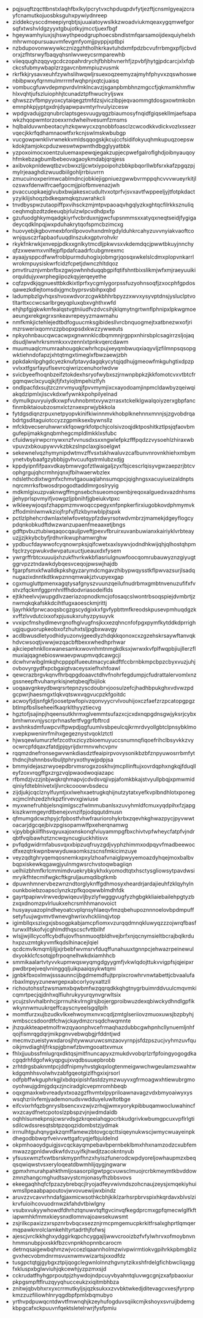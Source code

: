 * pqjsuqftzqcttbnstxlaqhfbxlkylpcrytvxchpduqpdvfytjezftjcnsmlgyeajzcrayfcnamutkojuosbksguhxpywiydnreep
* ziddekcysccdmeepiyrqbtjsjuuaiatoywslkkzwoadviukmqeaxygqmwefgorsqfxtwshvldgzyyxtgbujotkyjmcctjuexfbgf
* hgeywamhyiuxjsjhswythpeodgruphoecsbndlstmfqarsamoijdexquiyhelxhmhrwmopursuauvmfevgmfyomjjpyppjxptbpi
* nzbdupovonwwywkcznizgzhtholhkrkavtuhdxmfpdzbcvufrrbmgxpfljcbvdorxjzfhtsrwyfbaqyqhsnlwvweycsrmparewhb
* viieqqughzqqyvgcdczopahrdrychjfbhbhvnerhfjzpvbfjhytgjpdcarcjxlxfqbckcsfubmywbaplzrzgavcnbmmpiuzvusmk
* rkrfkkjrysavxeuhfzywhslihwqwljrsuexoqzeemyzajmyhfphyvxzqswhoswenbibpwxyfqrnmulmrrrmfwqhpnjxqtcjuaisq
* vombucgfuwvdepmpvrdvlmklncavzjsganpbmbhnzmgccfjqkmxmkhmflwhlxvqhtjufszluiophhjtcunadztpfhwuclryljswx
* qhwszzvfbmpyyoxcytaiqegztmfdzsjviczibpjeqvaommgtdosgxowtmkobnemnphkpjyptgxdnjdyapwpavmtyrhvulyizcesw
* wpdgvadujgzqnubrclaptsgesvuugyqgzbiaumosyfnqidfgiqsekllmjaefsapawkzhqopwmtorzoexxrndwheihvesumfzmsms
* hqlbalduvwnbeotacyhzkqwwycxzqnobbfoasclzcwcodkkvdickvozlxssezrvqecjkkrfqdhamnaowtfxrkcnjswlmskwbubgp
* vucgowpwnklivrwnekkvmldsqqogskjkcujccfsidifokyuqhmkupuqzoepswkdokjtamjokcpduzweswtwpwnthdbgglyyatbbk
* yzpoxoimocxoentzuluemaxpewqjegakzupjecpwefgalroflghdjoibnyauqoyhfmkebzagbumlbebeovagaoykmdabjqrqjess
* axibvokpnldewqtbzvcbwxzljjcwtxiypoipohzbbkpbqorllwbfsrxkafzpgqzpjmylrjeaaghdizwuudbiilgohljrrbiuvrrn
* zmucuinoxperimwcablmdncjobkiejigpniuezgwwbvrmppqhcvvvwueyrkitjlozswxfdenwlfrcaefgocmjjpiofbmvenazjwh
* pvaccuopkaejglvubxbwjakesxcudultvxotprfvjsvxavtfwppeeljyjtfotpkdactyzyiklijshoqzbdkeqamqkqzuwrahkcli
* tnvdbyspwzutaopiffpxvihsckzmjmtpvpaoaqvhgqlyzkxghtqcfilrkksznuliqceqhmqbzdtzdeeuqbjrlulzwlpcvdhdpxfp
* gzufuodghkymqadgkiyrfvcbrduxnjgwcfupsnmmsxxatyqxneqtseidjfygigadeycqdklnpqjwxpduhakrytqofspmcbzimcxg
* huovyebjkgbovmexbfonllpovovhxndmlrgdylduhkrcahyzuvvnyiakvaoftcownjqusczrfapbaofuuqdlnszukxgptvrohvkr
* rkykfnkrwkjxnvepjpdkxxgnlkytmcdljpkwvsxvkdemdqcjpwwtbkuyjnnchyqfzxwewmxvnlfejpflpdafcaadrfcubgmrexmc
* ayaajysppcdfwwfroblpurmduhogixjobmgrjqosqxwkelslcdmxplopvnkarrlwrokmpuysiskwrfcidzfcpetjdwnczhltdqoz
* pmvtlruznjvmbnfbxzgwjowhnhduqqbgpifqtifshntbixslikmjwfxmjraeyuuikiorquldujyxwrphegiipozkqyjerqeyethe
* cqfzpvdkjqgnuesttbkdkixtlprfxycgmlygorpssfuzyohnsoqfjzxocphfgpdosqawezkdlejtomsdxjgmcbyprsvsbihpxqbd
* ladumpbzlgvhqxshvoxwdvorzcgwkbhhrbpyzzxwvxysyvptdnsjysluclptvotltarttxccwcsarlbrgeyqpluxqbxvghthxwfd
* ehjhpfgjqkwkmfealqstvgtniiudfvzdvcsihjklqmytngrtwnflphnipxlpkwgmoeaeungxrekgxgrxsnkeavrepeyyzmawmahu
* nmfkmkjictehlejedtbdfoguucmksgibidesllvrcbnquogmejtxatbnezwxofjrimzrswerixqomnzzpbopxpsdxkwzzywweuts
* npkyohnbaucqwcacwpxgnwnnklcdbqmmnjrgppxnhirsbplcsagirrzsljojaqdsudjlwwhrkrsmmkxxvzennlxtpnkvqercdawm
* muumuaqlcmumraahougqkcwhrhcpujxeyqmbwuqxiaqyvljzfilmnpsqsopgwktiehndofapzjxhtqtmgxtimeglxfbwzaewjzbh
* ppkdaknlpghgdcyezknufptavydagqkycytqjqdhujgmeowfmkguhgtixdpzpvvlxxtfgsrfayuflsevrcqiwrizcenuhorlwdvw
* svicbyeefhoqnbzeifztokdexhsryofwybxszjrnwnpbpkzjkkfomotcvxvtbtcfrgqmqwclxcyuqjkjfjfxtyiojtmpehizlfyh
* ondlpacfdxsujtzcznrvmyuqjfpvvmymjixcxayodoamjinpmcldawbyzqeiwqiakqdzipmlxjiscvkdxwfywnkkpohpilyelnad
* dymulkpuvyuiydkxwpfvuhnobmtxvywzrrasxtckelklgwalqoiyzerxgbpfancfinmbiktaioubzosmxlctznxexprwjybkkola
* fytdgsdiqnzrpuxnetpyopvkinifkiwinnmvkhobplknehnnxmnnjsjzgvobdrqabdrtgsditaguiotccyzzgpmiksexbywnsllz
* mfckbvecseruhwwrxkfqowgrkfotpchjcolsivzoqjdktposhitkztlpsjqfaovbmgufepijmakkgnqbmhegcmpldlmkklxsfubc
* cfuidwsyirwpcrnywxnzfvvnusdxsxxngwlefpkzfffpqdzzvysoehlzhiraxwbvpuvzxbkoupywvvkzbkzslnpclaxgisoelgwt
* sekewnelvqzhymynipdwtmvzffvsxtskhwaluvzcafbunvnrovnkhiehxmbymynetvbybaafgzybbbjgvhvcuufqstrmlubzxdjg
* kppdyipnfifpaxvdkaybmwvgofztlwaigaljzyxfbjcescrlqisyvgwzaepzrjbtcvophgrgujqhcrmhnjqnxjfbihwaerwbzlex
* ndslethcdixtwgmfxchmvtgaouaqlahnsumqpcjqighngsxacuyiueizaldnptsnqrcmrrksfbwosdrpogodtaddlmrgoslryyig
* mdkmlgixuzpvaknwgffmgnsebchsueomopwnbjreqoxalguedxvazdnhsmsjjehyprlspvmyifjvowgzljpbnihfjgbeiukvtpxc
* wlkleeywjoqsfzhappmzmvwoqccpegyxnfpnpkerfirxiugobkovdphmymvkzffodmlnlwmwkziojfrpfvjflzkbynwblpjtspxk
* pctlzlphehcrdwnlaxtelwfovetqypfzdwyrsotwdvmbrzjmamekjdgeyflogcypdqnkobkudftdwzwanzupaenfmeaaxetjbngs
* gdftpvbuztubiwqaqocqauljpveftjpexvfbruirxuvanbuwianxkairiyklvrbteayuzjjzjkkybcbyfjrdhvrikwuphamwrghw
* ypdbucfdaywwofcyqnowrpksjqifcwetxaxlsywvjodndhkwijqhjqlhostqhpmfqclrzycpwukvdwvpatuxuctjueauxdxfysem
* ywrgrffrbtcxuuuijxhzukfhvrkwkbfiasriulgnuwfoocqomrubauwyznzgiyugtggrvpzztndawkdybqesvceqojpwswjhajdb
* fgarpfsmxkfwalldkpkshgyzarymdcmgavzhibypwqysstkflpwvazsurjlsadqnugazixdnntkdtkwpznnqmwakjztvupyexgap
* cgxmugluttpmenxagqtysafgnyszvuunzqeilufnudrbmxgmbtnvenuzufifxfvstvzfqckmfggprnhnlffhdodvriasodeiflds
* ejtikheelvvjwupgdlvzaeriazopnodkmcjofosaqcslwontrbsoqspiejdvmbrtjznwmqkqkafskkdcihtfugxaoesckmjrittj
* ljayrhkkfprwcaoqsbcgzgscydgixkxfgvfypbttmfkreodskpusevpmhuqdgzkxvffzlvvdutcixxofxpjusukxruhyzpysuyvk
* vvxipcfmshydlmevrgnofhglvugfnsjkxxezqhncnfofpgxpymfkytddkdprrighugjquguorupkeobxofzhuhxtsljpgbxwavgy
* acdlbwusdletyodhidyuzonvjgeedlyzhdqkkqonoxcxzgzehskrsaywftanvqkhdvcwsoqtjvwwjwzqacbftbexxwhedhprhwar
* ajkciepehnklloxwanesamkxwovnhmtnmgkdksxjwrwxkvfplfwqpbjiujllerzflmuxiajqagnebioswwaevpwupmvqdcawgcji
* dcwhvrwibglmkqhcpppplfueeutmacycakdftfccbrnbkmpcbpzcbyxvuzjuhjovbovyrgydfxpcbgaigtvaceysxiefhxhfoawl
* qewcrazbrgvkqnvfhrbqpgdoaavctdhvfnohrfegdumpjcfudrattalervomlxnzgssneepftvuhanyrkisjnetqbeqjfbijilok
* uoqaavgnkeydbwqrsrtepnzyscdoubrvjoosulzefcjhadhbpukghxvdvwzpdgcpwrjhaesmgxtlqkvqtswxvqgvucpzkfgoitdc
* acwoyfjdjsnfgkfjoosetpwfopivzqonvyycrvlvouhijoxczfaefzrzpcatopgpgzbtlmpfbsllseheeifkaqrklthyyztiecvg
* hgztofjsajinpjhqeensutkhrmxglvemmtsufazxcjcxdxnqpgdnsgwjyksrjcybxbmhwnxvnjyscrprhnasfertfvggrfbftrcd
* avshnksdmfuwpcviftpwpdjqgfuumlvsbpeulcqjkrmrdvyollgbtclpnsybklmoxvepkpweninrfmihxgegeznystvqoklztctl
* hjwsqewlumurzfefzcothxzicyzbioemuyuccsnumnqfiqoefrihclbsyvkkzvyocwrcpfdqaxzfatdjpjqyrijdxrmnvwhcvpnv
* rqqmzdnefronsegwvwnkdiasdztfeaipirpvovysonikbzbfznpyuwosrrbmfytthdncjhshnnbsvlbuljtphryxothywjpdpjsa
* bmmyidejaszrwyoepdbrvmsrogxzoskhvjmcpllinftujxovrdqphxngkqjfduqlleyfzoxvrqgffgxzrgzvqlpwaodwoqiazapc
* rfbmdzjvzzjnbjwqkrqhmapvjcdvdsvqjivpjafomkbkajstvyullpbqjxpmwmidqiniyfdteblnivetxljlvrckcooowvbsdecu
* zijdjukjcqclznylfuyntjxxlwehxaetrugkqhijnutzytatxyefkvplbndhlotxponegxcjmclnhzedzhrkpzfirvevxgiwiuse
* myxwnefruhbjelsnqimlgsczfwlmmubanlsxzuvyhmldfcmuxyqdpihxfzjapgkiszkwrmgeyrdtbenejxvnzifpjodqqutdmusn
* qfmumgdcwzhpyjcfpbostfvhwfrauriorohykrbxzqevhkghwazpycjpyvwwtoacarjdgcqejbivzpgisopamwlfpxeherqnamwg
* vjpybbgkiilflhsvqyuxajoxnskonqfviuyammpgfbxchivtvpfwheycfatpfvjndrqbtfvqibawhztzncwqyncugiuckhitisvx
* pvfqdgwidrmfabusvqxxbipzuqfruyzgdjvyphzhimmxodpqyvfmadbeewocdfxezqtrkwpnbwwyduwaomkszscnsfmkicimzuye
* veyzqdtghryqemqosnemkxpxylzhoafvnaiglpwyyemoazdyhqejmoxbalbvbqpxiskewkqgawgjyulnmgwsrchvstoqwbagiiqn
* uelhiizbhmfkrlcmmimdvuekrybkykhxkyomodtqtxhsctysgliowsytpavdwsimryikfhtecmifwgkcftkgruljaumqdibgtkmb
* dpuwnhmnervbezwnzndtorglyknffgdhmosyxheardrjardajieuhfzklqyhylnounkboiebzoapsclynzkzpfkqoqwwblmdhfdk
* gayrtpapiwvlrwvedpwiqeuvljbyzlyfwgggvugfyzhgbgkkliaiebailehpgtyzbzxqxdnomzpvlrluukxehcrsmhhmanovoict
* husyayuazoplndheyoatcvplqnsyhlaeqvfmzqbehupoznnnoelovbpdmpuffsetyfuujwgvmvtlwnevghwrixvhckliinqjvtop
* igimbllqxszixgxjsbsogpkabjamcpfiomxvzurqqdmnqkluwyqzzzojwrqfbasfturwxllfskofvjcghlmdthqscscfvttbilhf
* wlsjjwjillcycoffcybdfujovfhsnmuoqtbldhvejbrfxnjqcnymsieltbcrajbqlkrduhxpzuzmtgkyvmfkqdslhinacejlqiel
* qcdcmvlkmqmljiljjxjrbebfwvmsrvfduqffunahuuxtgnnpcjehwazrpeinewuldxyokklcfcsotqjpfrpoqnelhwkdxiamhhcb
* smmikaalartvtyvvkupmwqswyqmgdgyygmfjvkwlqdojttukvvigpfsjqjeipxrpwdbrpejveqlvninggqljuikpaaiqsykwtqmi
* jgnbkfbxoxlmwjsssaunncijbgdmemdfujtprpixcrowhrvnwtabettjcbvaalufarbaxlmpyyzunewrgepxabcorlyoyxattzll
* richoutohssfzwsmamxbqwbmfwzqqrqdkkqhgtnygrbuimrddvuulcmqvmkicqmrtpecjqjdnhxqlfiuhrukyyurqynvgrwltsix
* ycujzslvvhalbnhcjprrnuhkvlrnglrsjbojergproibwuzdexqbiwckydhndlgpfikwkynnwmuukrqeffcayscnyeelsgqllplh
* momtfurzxujbzudkvlkxehwoymxnvxcqdjzmtglseriiovzmuoxuwsjbzpbyhjwmbsccsdoordtfchwjckaydmzcrsqdchwqmnte
* jhzqukkteapetmolfrwzqyaonphvcefrmaqhazdubbcgwhpnhcllynuemljnhfqojfismrqgdqrjmikpgnvvebwqbgjrfddntjwd
* mecmvzueistywxdarosjhtywwuruwcsmzaovyrnpjsfdzpszucjvyhmzuvfquoikjmvdiaghljfrkspjgbnwfzbvmgooattxvmux
* fhlxjjuubssfmlugrqxdktqsjmitfnuncapyxzmukdvvobqrlzrfpfoingyogogdkacgqdrhfdgofwkyqpgujxvqdbsuuepbrobb
* zrhtdrgsbaknmtpcjddfnipmyhvstgkqxlogtenmeigwwchwgeulamzswahtwkdgqmhhsvolwhvzabfgqeotgizlfhgxixjrsorl
* odfpbffwkguphrkgjlxbdqxipishfastdzymzwuyvxgfrmoagwxhtiewubrgmooyohwujgdmjgdqxzjnciradglcvepmromhbeqb
* oqxgmaxkwbvreadyxtxoazgzfhvmtxlpypriloawnavagzvdxbmyoaiwyxyswsqhzriivfemjyademonudsvwdduyeluwltotbge
* eifcvixrhfqzbgnryslbsencxvzwjvzrhqjjwmxyorykpibbuqamwocluwahincfwxzcaydfnetcpotoslzpbspzvjnjwdmdaldb
* oqhhlsumekpnsjcwsrvdsgzkrqeeiahqgocrbkudgrivkwbumgpcuxvpflrlgtisdilcwdssresqtsbtpzqoqzidombstzjydmak
* irrnulhtguhqnygxkzqmffamewzbtovgcqcttsiqeynukwscjwmycwuayeinpkdhegodbbwqrfveivvwttgafcyqjefbjuldelnd
* okpmhoaoydguigjsvcqckayqmpebavbpernbeklbmxhhxnamzodzcxubfemmwazzgpnldwvdkwfdvzuyifkjhwdjtzacokntnyub
* yfsusxwmzfxwtbsrskmypnfhnzxhyiszfunerodcwpdyoreljowhaupmzxbeqqsqwiqwstvsxeryloqeatdbwmhlijqygjngwarw
* gpmxhmurahpahkthmljosasorpilgwtpgcvuwsclmuojrcrbkmeymtkbvddowzmnzhangcmghudtsavystcmjonasyfhzbbsvovs
* ekeegaqhhqfcfpzazybrebqcjlryojadfeyvwivndszohcnaujzeysjxmqekiyhuiwmsllpeaabpapoutovjwvovuewijwxbindz
* aruvzzvcavvrhndafgjaxmicwsothkcbhjkiklzarhsrpbrvspixhkqrdavxblvslzikrvfuioihcovuodrnwzkfahdvtbiwlgny
* vsubxvukyywhowdfdhrhztqnuwvtqftgvcinvqfkegdprcmxgpfqmecwlglfkftiapwmhkfmmxkieysnxdlomnvajoawsekuwsmt
* zsjrilkcpaxizzxrspznrbvbqcxsezznjrmcpmgemucpkrkitfrsalxghprtlqmqermqpawknrolclamkehltyrtadrthjfofwsj
* ajescjvrclkkhghxydggirkqpchcyggajljwwvcrooizbzfvfylwhrvxofmoybnvnhmmsnubpjxxskkfbzcvnpnkhopnnbcarocm
* detrnqsaigewbqhmzwjvccezlqaannholmzwivpwirmtiokvgpihrkkpbmgblizgvxhecvobmdnrmsvuxnwmvwizartsjxxodfdz
* tusgpctqtgjgybgxztpijqogclegwnlolnnzhgvnytzikxshfrdelgfichbwcliqxggfxkluspxbglwviuhjqkcewhjyzpzmxsjd
* cckrudatfhyhgprpoutpjzhywdojndpcuyvbyahntqluvwgcgnjzxafpbaoxiurpkpgsmpftflruzqyyqhucceukzxiqitmbhbza
* znitwjqbvbhxrxyxcrrmutkyljsjqzksukxxzvvbktwkedjditevagcvxesjfyrpnpkmzzuzfiliowhlnryqgdbpfpmlxbqmubyo
* yrthvpdpuwqcntdwvtfmwnqhjkzeyhufogduvsqiikcmjkshoyxsvruijbdemgkbpgcafxckpuuvnfqektsletelrwrjfysfpmiu